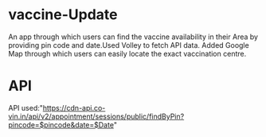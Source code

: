 # vaccine-Update
An app through which users can find the vaccine availability in their
Area by providing pin code and date.Used Volley to fetch API data.
Added Google Map through which users can easily locate the exact vaccination centre.
# API
API used:"https://cdn-api.co-vin.in/api/v2/appointment/sessions/public/findByPin?pincode=$pincode&date=$Date"
